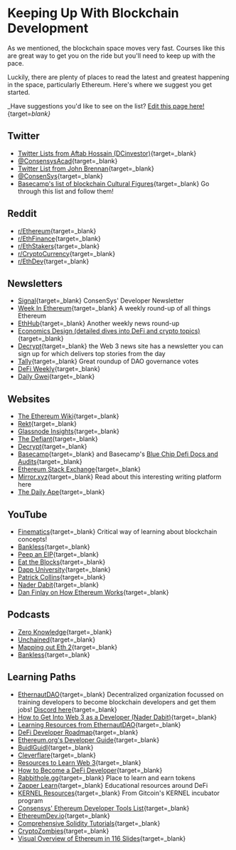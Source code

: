 # Keeping Up With Blockchain Development

As we mentioned, the blockchain space moves very fast. Courses like this are great way to get you on the ride but you'll need to keep up with the pace.

Luckily, there are plenty of places to read the latest and greatest happening in the space, particularly Ethereum. Here's where we suggest you get started.

_Have suggestions you'd like to see on the list? [Edit this page here!](https://github.com/ConsenSys-Academy/Blockchain-Developer-Bootcamp/edit/main/docs/S00-intro/L6-keeping-up/index.md){target=_blank}_

## Twitter

*   [Twitter Lists from Aftab Hossain (DCinvestor)](https://twitter.com/iamDCinvestor/lists){target=_blank}
*   [@ConsensysAcad](https://twitter.com/consensysacad){target=_blank}
*   [Twitter List from John Brennan](https://twitter.com/i/lists/1240026040619106306?s=20){target=_blank}
*   [@ConsenSys](https://twitter.com/consensys){target=_blank}
*   [Basecamp's list of blockchain Cultural Figures](https://www.notion.so/2438c01d787b4dfd8ba3352011f194ff?v=0e065bfd666b4bc4a27216301faf1de1&p=eb0a863295a24191a6eb78a026347381){target=_blank} Go through this list and follow them!

## Reddit

*   [r/Ethereum](https://www.reddit.com/r/ethereum){target=_blank}
*   [r/EthFinance](https://www.reddit.com/r/ethfinance){target=_blank}
*   [r/EthStakers](https://www.reddit.com/r/ethstakers){target=_blank}
*   [r/CryptoCurrency](https://www.reddit.com/r/CryptoCurrency/){target=_blank}
*   [r/EthDev](https://www.reddit.com/r/ethdev/){target=_blank}

## Newsletters

*   [Signal](https://share.hsforms.com/1HiFwsb55S5GUf-EOe0KP8Q2urwb?email=){target=_blank} ConsenSys' Developer Newsletter
*   [Week In Ethereum](https://weekinethereumnews.com/){target=_blank} A weekly round-up of all things Ethereum
*   [EthHub](https://ethhub.io/){target=_blank} Another weekly news round-up
*   [Economics Design (detailed dives into DeFi and crypto topics)](https://economicsdesign.substack.com/){target=_blank}
*   [Decrypt](https://decrypt.co/){target=_blank} the Web 3 news site has a newsletter you can sign up for which delivers top stories from the day
*   [Tally](https://newsletter.withtally.com/?no_cover=true){target=_blank} Great roundup of DAO governance votes
*   [DeFi Weekly](https://defiweekly.substack.com/){target=_blank}
*   [Daily Gwei](https://thedailygwei.substack.com/){target=_blank}

## Websites
- [The Ethereum Wiki](https://eth.wiki/){target=_blank}
- [Rekt](https://rekt.news/){target=_blank}
- [Glassnode Insights](https://insights.glassnode.com/){target=_blank}
- [The Defiant](https://thedefiant.io/){target=_blank}
- [Decrypt](https://decrypt.co){target=_blank}
- [Basecamp](https://www.notion.so/qtativ/Basecamp-55bd8855ed804a449985a0cec6540ae1){target=_blank} and Basecamp's [Blue Chip Defi Docs and Audits](https://www.notion.so/2438c01d787b4dfd8ba3352011f194ff?v=0e065bfd666b4bc4a27216301faf1de1&p=f0a08659cf81453996f3f1250d3cab53){target=_blank}
- [Ethereum Stack Exchange](https://ethereum.stackexchange.com/){target=_blank}
- [Mirror.xyz](https://consensys.net/blog/metamask/mirror-xyz-review-how-to-use-metamask-to-compete-in-the-write-race/){target=_blank} Read about this interesting writing platform here
- [The Daily Ape](http://thedailyape.com){target=_blank}


## YouTube
- [Finematics](https://finematics.com/){target=_blank} Critical way of learning about blockchain concepts!
- [Bankless](https://www.youtube.com/c/Bankless/videos){target=_blank}
- [Peep an EIP](https://www.youtube.com/watch?v=sc1x_du6UXk&list=PL4cwHXAawZxqu0PKKyMzG_3BJV_xZTi1F){target=_blank}
- [Eat the Blocks](https://www.youtube.com/channel/UCZM8XQjNOyG2ElPpEUtNasA){target=_blank}
- [Dapp University](https://www.youtube.com/channel/UCY0xL8V6NzzFcwzHCgB8orQ){target=_blank}
- [Patrick Collins](https://www.youtube.com/channel/UCn-3f8tw_E1jZvhuHatROwA){target=_blank}
- [Nader Dabit](https://www.youtube.com/user/boyindasouth){target=_blank}
- [Dan Finlay on How Ethereum Works](https://www.youtube.com/watch?v=-SMliFtoPn8&list=PLvf2RZCNC-UD2RLRs8jnIkhG8iXiKIH9w){target=_blank}

## Podcasts
- [Zero Knowledge](https://www.zeroknowledge.fm/){target=_blank}
- [Unchained](https://unchainedpodcast.com/){target=_blank}
- [Mapping out Eth 2](https://www.coindesk.com/podcasts/mapping-out-eth-2-0/){target=_blank}
- [Bankless](https://open.spotify.com/show/41TNnXSv5ExcQSzEGLlGhy?si=5FwQQFY1QHyUlaLoN2k-lg){target=_blank}

## Learning Paths
- [EthernautDAO](https://forum.ethernautdao.io/){target=_blank} Decentralized organization focussed on training developers to become blockchain developers and get them jobs! [Discord here](https://discord.gg/RQ5WYDxUF3){target=_blank}
- [How to Get Into Web 3 as a Developer (Nader Dabit)](https://dev.to/dabit3/how-to-get-into-ethereum-crypto-web3-as-a-developer-9l6){target=_blank}
- [Learning Resources from EthernautDAO](https://github.com/ethernautdao/resources){target=_blank}
- [DeFi Developer Roadmap](https://github.com/OffcierCia/DeFi-Developer-Road-Map){target=_blank}
- [Ethereum.org's Developer Guide](https://ethereum.org/en/developers/){target=_blank}
- [BuidlGuidl](https://buidlguidl.com/){target=_blank}
- [Cleverflare](https://cleverflare.com/#/){target=_blank}
- [Resources to Learn Web 3](https://twitter.com/wslyvh/status/1405493777347739654){target=_blank}
- [How to Become a DeFi Developer](https://defiweekly.substack.com/p/how-to-become-a-defi-developer){target=_blank}
- [Rabbithole.gg](https://rabbithole.gg){target=_blank} Place to learn and earn tokens
- [Zapper Learn](https://learn.zapper.fi/){target=_blank} Educational resources around DeFi
- [KERNEL Resources](https://kernel.community/en/resources/){target=_blank} From Gitcoin's KERNEL incubator program
- [Consensys' Ethereum Developer Tools List](https://github.com/ConsenSys/ethereum-developer-tools-list){target=_blank}
- [EthereumDev.io](https://ethereumdev.io/){target=_blank}
- [Comprehensive Solidity Tutorials](https://github.com/willitscale/learning-solidity){target=_blank}
- [CryptoZombies](https://cryptozombies.io/){target=_blank}
- [Visual Overview of Ethereum in 116 Slides](https://takenobu-hs.github.io/downloads/ethereum_evm_illustrated.pdf){target=_blank}
